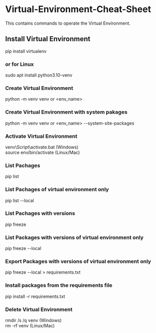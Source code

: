 # Virtual-Environment-Cheat-Sheet
This contains commands to operate the Virtual Environment.
<body>
  <h2>Install Virtual Environment</h2>
  <p>
    pip install virtualenv
    <h3>or for Linux</h3>
    sudo apt install python3.10-venv
    <h3>Create Virtual Environment</h3>
    python -m venv venv or &lt;env_name&gt;
    <h3>Create Virtual Environment with system pakages </h3>
    python -m venv venv or &lt;env_name&gt; --system-site-packages
    <h3>Activate Virtual Environment</h3>
    venv\Script\activate.bat (Windows)<br>
    source env/bin/activate (Linux/Mac)
    <h3>List Pachages </h3>
    pip list
    <h3>List Pachages of virtual environment only</h3>
    pip list --local
    <h3>List Pachages with versions</h3>
    pip freeze
    <h3>List Packages with versions of virtual environment only</h3>
    pip freeze --local
    <h3>Export Packages with versions of virtual environment only</h3>
    pip freeze --local > requirements.txt
    <h3>Install packages from the requirements file</h3>
    pip install -r requirements.txt
    <h3>Delete Virtual Environment</h3>
    rmdir /s /q venv (Windows)<br>
    rm -rf venv (Linux/Mac)
  </p>
</body>
